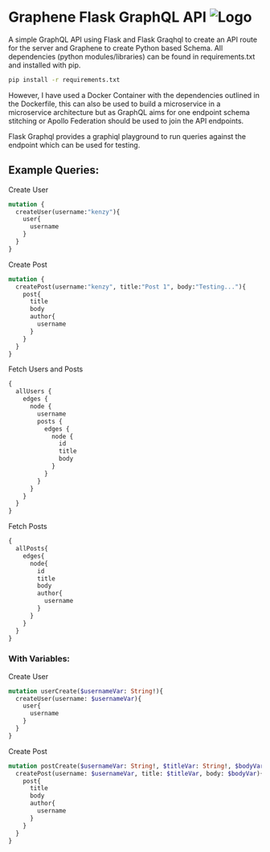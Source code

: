 # Graphene Flask GraphQL API ![Logo](https://github.com/graphql/graphql-spec/blob/master/resources/GraphQL%20Logo.svg "GraphQL")

A simple GraphQL API using Flask and Flask Graqhql to create an API route for the server and Graphene to create Python based Schema. All dependencies (python modules/libraries) can be found in requirements.txt and installed with pip. 
```bash
pip install -r requirements.txt
```
However, I have used a Docker Container with the dependencies outlined in the Dockerfile, this can also be used to build a microservice in a microservice architecture but as GraphQL aims for one endpoint schema stitching or Apollo Federation should be used to join the API endpoints.

Flask Graphql provides a graphiql playground to run queries against the endpoint which can be used for testing.

## Example Queries:

Create User
```graphql
mutation {
  createUser(username:"kenzy"){
    user{
      username
    }
  }
}
```
Create Post
```graphql
mutation {
  createPost(username:"kenzy", title:"Post 1", body:"Testing..."){
    post{
      title
      body
      author{
        username
      }
    }
  }
}
```
Fetch Users and Posts
```graphql
{
  allUsers {
    edges {
      node {
        username
        posts {
          edges {
            node {
              id
              title
              body
            }
          }
        }
      }
    }
  }
}
```
Fetch Posts
```graphql
{
  allPosts{
    edges{
      node{
        id
        title
        body
        author{
          username
        }
      }
    }
  }
}
```
### With Variables:

Create User
```graphql
mutation userCreate($usernameVar: String!){
  createUser(username: $usernameVar){
    user{
      username
    }
  }
}
```
Create Post
```graphql
mutation postCreate($usernameVar: String!, $titleVar: String!, $bodyVar: String!){
  createPost(username: $usernameVar, title: $titleVar, body: $bodyVar){
    post{
      title
      body
      author{
        username
      }
    }
  }
}
```